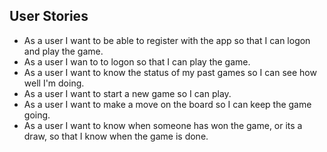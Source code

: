## User Stories
  - As a user I want to be able to register with the app so that I can logon and
    play the game.
  - As a user I wan to to logon so that I can play the game.
  - As a user I want to know the status of my past games so I can see how well I'm doing.
  - As a user I want to start a new game so I can play.
  - As a user I want to make a move on the board so I can keep the game going.
  - As a user I want to know when someone has won the game, or its a draw, so that I know when the game is done.
